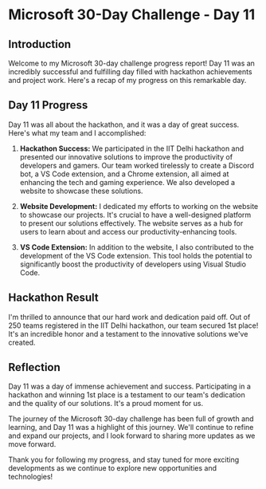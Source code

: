 # Microsoft 30-Day Challenge - Day 11

## Introduction

Welcome to my Microsoft 30-day challenge progress report! Day 11 was an incredibly successful and fulfilling day filled with hackathon achievements and project work. Here's a recap of my progress on this remarkable day.

## Day 11 Progress

Day 11 was all about the hackathon, and it was a day of great success. Here's what my team and I accomplished:

1. **Hackathon Success:** We participated in the IIT Delhi hackathon and presented our innovative solutions to improve the productivity of developers and gamers. Our team worked tirelessly to create a Discord bot, a VS Code extension, and a Chrome extension, all aimed at enhancing the tech and gaming experience. We also developed a website to showcase these solutions.

2. **Website Development:** I dedicated my efforts to working on the website to showcase our projects. It's crucial to have a well-designed platform to present our solutions effectively. The website serves as a hub for users to learn about and access our productivity-enhancing tools.

3. **VS Code Extension:** In addition to the website, I also contributed to the development of the VS Code extension. This tool holds the potential to significantly boost the productivity of developers using Visual Studio Code.

## Hackathon Result

I'm thrilled to announce that our hard work and dedication paid off. Out of 250 teams registered in the IIT Delhi hackathon, our team secured 1st place! It's an incredible honor and a testament to the innovative solutions we've created.

## Reflection

Day 11 was a day of immense achievement and success. Participating in a hackathon and winning 1st place is a testament to our team's dedication and the quality of our solutions. It's a proud moment for us.

The journey of the Microsoft 30-day challenge has been full of growth and learning, and Day 11 was a highlight of this journey. We'll continue to refine and expand our projects, and I look forward to sharing more updates as we move forward.

Thank you for following my progress, and stay tuned for more exciting developments as we continue to explore new opportunities and technologies!

